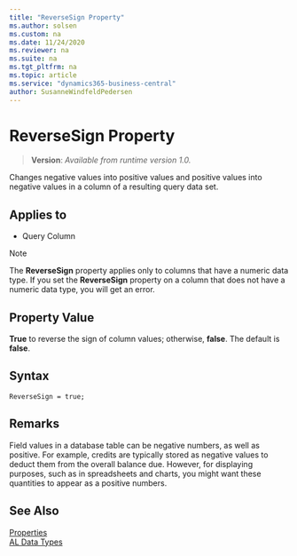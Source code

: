 ```yaml
---
title: "ReverseSign Property"
ms.author: solsen
ms.custom: na
ms.date: 11/24/2020
ms.reviewer: na
ms.suite: na
ms.tgt_pltfrm: na
ms.topic: article
ms.service: "dynamics365-business-central"
author: SusanneWindfeldPedersen
---
```

[//]: # (START>DO_NOT_EDIT)
[//]: # (IMPORTANT:Do not edit any of the content between here and the END>DO_NOT_EDIT.)
[//]: # (Any modifications should be made in the .xml files in the ModernDev repo.)
# ReverseSign Property
> **Version**: _Available from runtime version 1.0._

Changes negative values into positive values and positive values into negative values in a column of a resulting query data set.

## Applies to
-   Query Column


[//]: # (IMPORTANT: END>DO_NOT_EDIT)


> [!NOTE]  
> The **ReverseSign** property applies only to columns that have a numeric data type. If you set the **ReverseSign** property on a column that does not have a numeric data type, you will get an error.  
  
## Property Value  

**True** to reverse the sign of column values; otherwise, **false**. The default is **false**.  
 
## Syntax

```AL
ReverseSign = true;
```
 
## Remarks

Field values in a database table can be negative numbers, as well as positive. For example, credits are typically stored as negative values to deduct them from the overall balance due. However, for displaying purposes, such as in spreadsheets and charts, you might want these quantities to appear as a positive numbers.  

## See Also  

[Properties](devenv-properties.md)   
[AL Data Types](../datatypes/devenv-al-data-types.md)   
 
